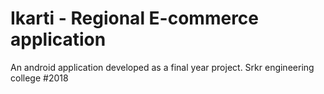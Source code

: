 # Ikarti - Regional E-commerce application
An android application developed as a final year project. 
Srkr engineering college #2018
